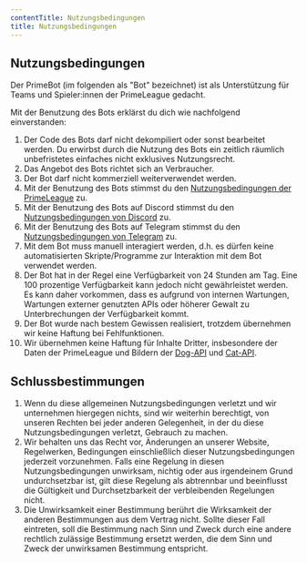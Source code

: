 ```yaml
---
contentTitle: Nutzungsbedingungen
title: Nutzungsbedingungen
---
```


## Nutzungsbedingungen

Der PrimeBot (im folgenden als "Bot" bezeichnet) ist als Unterstützung für Teams und Spieler:innen der PrimeLeague
gedacht.

Mit der Benutzung des Bots erklärst du dich wie nachfolgend einverstanden:

1. Der Code des Bots darf nicht dekompiliert oder sonst bearbeitet werden. Du erwirbst durch die Nutzung des Bots ein
   zeitlich räumlich unbefristetes einfaches nicht exklusives Nutzungsrecht.
2. Das Angebot des Bots richtet sich an Verbraucher.
3. Der Bot darf nicht kommerziell weiterverwendet werden.
4. Mit der Benutzung des Bots stimmst du den [Nutzungsbedingungen der PrimeLeague](https://docs.gamesports.net/tos/de)
   zu.
5. Mit der Benutzung des Bots auf Discord stimmst du
   den [Nutzungsbedingungen von Discord](https://discord.com/developers/docs/legal) zu.
6. Mit der Benutzung des Bots auf Telegram stimmst du
   den [Nutzungsbedingungen von Telegram](https://core.telegram.org/api/terms) zu.
7. Mit dem Bot muss manuell interagiert werden, d.h. es dürfen keine automatisierten Skripte/Programme zur Interaktion
   mit dem Bot verwendet werden.
8. Der Bot hat in der Regel eine Verfügbarkeit von 24 Stunden am Tag. Eine 100 prozentige Verfügbarkeit kann jedoch
   nicht gewährleistet werden. Es kann daher vorkommen, dass es aufgrund von internen Wartungen, Wartungen externer
   genutzten APIs oder höherer Gewalt zu Unterbrechungen der Verfügbarkeit kommt.
9. Der Bot wurde nach bestem Gewissen realisiert, trotzdem übernehmen wir keine Haftung bei Fehlfunktionen.
10. Wir übernehmen keine Haftung für Inhalte Dritter, insbesondere der Daten der PrimeLeague und Bildern der
    [Dog-API](https://random.dog/) und [Cat-API](https://cataas.com/c/gif).

## Schlussbestimmungen

1. Wenn du diese allgemeinen Nutzungsbedingungen verletzt und wir unternehmen hiergegen nichts, sind wir weiterhin
   berechtigt, von unseren Rechten bei jeder anderen Gelegenheit, in der du diese Nutzungsbedingungen verletzt, Gebrauch
   zu machen.
2. Wir behalten uns das Recht vor, Änderungen an unserer Website, Regelwerken, Bedingungen einschließlich dieser
   Nutzungsbedingungen jederzeit vorzunehmen. Falls eine Regelung in diesen Nutzungsbedingungen unwirksam, nichtig oder
   aus irgendeinem Grund undurchsetzbar ist, gilt diese Regelung als abtrennbar und beeinflusst die Gültigkeit und
   Durchsetzbarkeit der verbleibenden Regelungen nicht.
3. Die Unwirksamkeit einer Bestimmung berührt die Wirksamkeit der anderen Bestimmungen aus dem Vertrag nicht. Sollte
   dieser Fall eintreten, soll die Bestimmung nach Sinn und Zweck durch eine andere rechtlich zulässige Bestimmung
   ersetzt werden, die dem Sinn und Zweck der unwirksamen Bestimmung entspricht.
